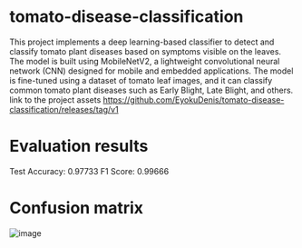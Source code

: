 # tomato-disease-classification
This project implements a deep learning-based classifier to detect and classify tomato plant diseases based on symptoms visible on the leaves. The model is built using MobileNetV2, a lightweight convolutional neural network (CNN) designed for mobile and embedded applications. The model is fine-tuned using a dataset of tomato leaf images, and it can classify common tomato plant diseases such as Early Blight, Late Blight, and others.
link to the project assets https://github.com/EyokuDenis/tomato-disease-classification/releases/tag/v1
# Evaluation results
Test Accuracy: 0.97733
F1 Score: 0.99666
# Confusion matrix
![image](https://github.com/user-attachments/assets/a6ef88fe-14de-4a1b-b7fe-7008a64283c1)

  
